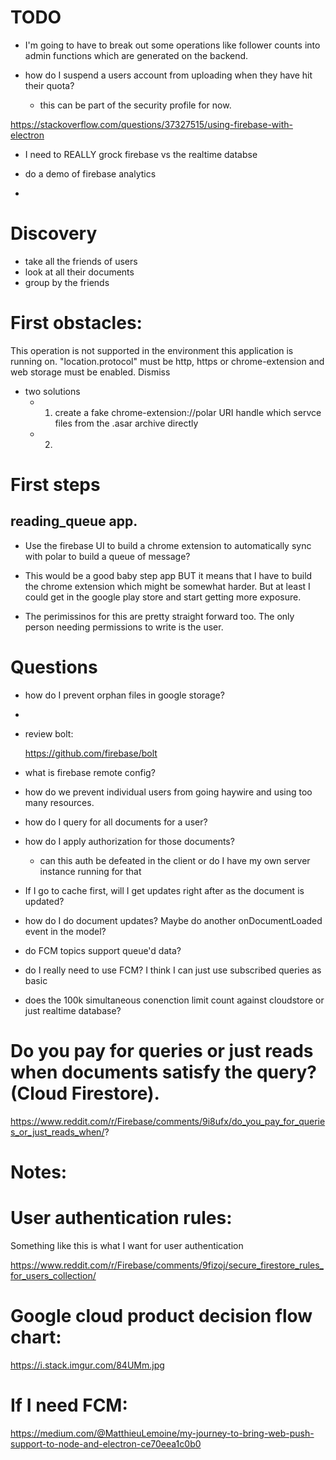 # TODO



- I'm going to have to break out some operations like follower counts into 
  admin functions which are generated on the backend.  

- how do I suspend a users account from uploading when they have hit their 
  quota?
    - this can be part of the security profile for now.
  

https://stackoverflow.com/questions/37327515/using-firebase-with-electron

- I need to REALLY grock firebase vs the realtime databse


- do a demo of firebase analytics
- 

# Discovery

 - take all the friends of users
 - look at all their documents
 - group by the friends  

# First obstacles:


This operation is not supported in the environment this application is running
on. "location.protocol" must be http, https or chrome-extension and web storage
must be enabled.  Dismiss

- two solutions
    - 1. create a fake chrome-extension://polar URI handle which servce 
         files from the .asar archive directly
         
    - 2. 


# First steps



## reading_queue app.

- Use the firebase UI to build a chrome extension to automatically sync with 
  polar to build a queue of message?
  
- This would be a good baby step app BUT it means that I have to build the 
  chrome extension which might be somewhat harder.  But at least I could get
  in the google play store and start getting more exposure.
  
- The perimissinos for this are pretty straight forward too. The only person 
  needing permissions to write is the user.
   

# Questions

- how do I prevent orphan files in google storage?

- 

- review bolt:

    https://github.com/firebase/bolt

- what is firebase remote config?

- how do we prevent individual users from going haywire and using too many 
  resources.

- how do I query for all documents for a user?

- how do I apply authorization for those documents?
    - can this auth be defeated in the client or do I have my own server 
      instance running for that
 
- If I go to cache first, will I get updates right after as the document is 
  updated?
  
- how do I do document updates? Maybe do another onDocumentLoaded event in the 
  model?  

- do FCM topics support queue'd data?

- do I really need to use FCM? I think I can just use subscribed queries as 
  basic  

- does the 100k simultaneous conenction limit count against cloudstore or just realtime database?

# Do you pay for queries or just reads when documents satisfy the query? (Cloud Firestore). 

https://www.reddit.com/r/Firebase/comments/9i8ufx/do_you_pay_for_queries_or_just_reads_when/?

# Notes:

# User authentication rules:

Something like this is what I want for user authentication

https://www.reddit.com/r/Firebase/comments/9fizoj/secure_firestore_rules_for_users_collection/

# Google cloud product decision flow chart:

https://i.stack.imgur.com/84UMm.jpg

# If I need FCM:

https://medium.com/@MatthieuLemoine/my-journey-to-bring-web-push-support-to-node-and-electron-ce70eea1c0b0



